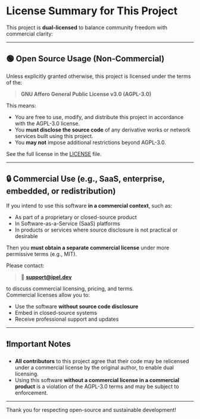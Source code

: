# License Summary for This Project

This project is **dual-licensed** to balance community freedom with commercial clarity:

---

## 🟢 Open Source Usage (Non-Commercial)

Unless explicitly granted otherwise, this project is licensed under the terms of the:

> **GNU Affero General Public License v3.0 (AGPL-3.0)**

This means:

- You are free to use, modify, and distribute this project in accordance with the AGPL-3.0 license.
- You **must disclose the source code** of any derivative works or network services built using this project.
- You **may not** impose additional restrictions beyond AGPL-3.0.

See the full license in the [LICENSE](./LICENSE) file.

---

## 🔒 Commercial Use (e.g., SaaS, enterprise, embedded, or redistribution)

If you intend to use this software **in a commercial context**, such as:

- As part of a proprietary or closed-source product
- In Software-as-a-Service (SaaS) platforms
- In products or services where source disclosure is not practical or desirable

Then you **must obtain a separate commercial license** under more permissive terms (e.g., MIT).

Please contact:

> 📧 **support@ipel.dev**

to discuss commercial licensing, pricing, and terms.  
Commercial licenses allow you to:

- Use the software **without source code disclosure**
- Embed in closed-source systems
- Receive professional support and updates

---

## ❗️Important Notes

- **All contributors** to this project agree that their code may be relicensed under a commercial license by the original author, to enable dual licensing.
- Using this software **without a commercial license in a commercial product** is a violation of the AGPL-3.0 terms and may be subject to enforcement.

---

Thank you for respecting open-source and sustainable development!
